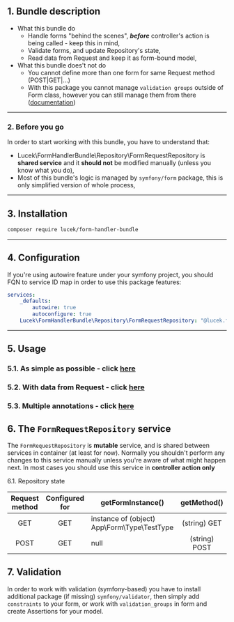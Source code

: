## 1. Bundle description
- What this bundle do
    - Handle forms "behind the scenes", ***before*** controller's action is being called - keep this in mind,
    - Validate forms, and update Repository's state,
    - Read data from Request and keep it as form-bound model,
- What this bundle does't not do
    - You cannot define more than one form for same Request method (POST|GET|...)
    - With this package you cannot manage `validation groups` outside of Form class, however you can still manage them from there ([documentation](https://symfony.com/doc/current/form/validation_groups.html)) 
___
### 2. Before you go
In order to start working with this bundle, you have to understand that:
- Lucek\FormHandlerBundle\Repository\FormRequestRepository is **shared service** and it **should not** be modified manually (unless you know what you do),
- Most of this bundle's logic is managed by `symfony/form` package, this is only simplified version of whole process,
___
## 3. Installation 
```bash
composer require lucek/form-handler-bundle
```
___
## 4. Configuration
If you're using autowire feature under your symfony project, you should FQN to service ID map in order to use this package features:
```yaml
services:
    _defaults:
        autowire: true
        autoconfigure: true
    Lucek\FormHandlerBundle\Repository\FormRequestRepository: "@lucek.form_handler.repository.form_request_repository"
```
___
## 5. Usage
### 5.1. As simple as possible - click [here](/doc/simple.md)
### 5.2. With data from Request - click [here](/doc/data_from_request.md)
### 5.3. Multiple annotations - click [here](/doc/multiple_annotations.md)

## 6. The `FormRequestRepository` service
The `FormRequestRepository` is **mutable** service, and is shared between services in container (at least for now). Normally you shouldn't perform any changes to this service manually unless you're aware of what might happen next. In most cases you should use this service in **controller action only**

6.1. Repository state

| Request method | Configured for | getFormInstance()        | getMethod()          | getData()                         | isSubmitted() | isValid() | isFresh() | getValidation() |
| :--------------: | :--------------: | ------------------------ |:---------------------:| --------------------------------:| -------------:| ---------:| ---------:| ---------------:|
| GET | GET | instance of (object) App\Form\Type\TestType      | (string) GET | model | true | true | false | (array) [] |
| POST | GET | null      | (string) POST | null | false | true | true | (array) [] |


## 7. Validation
In order to work with validation (symfony-based) you have to install additional package (if missing) `symfony/validator`, then simply add `constraints` to your form, or work with `validation_groups` in form and create Assertions for your model.
